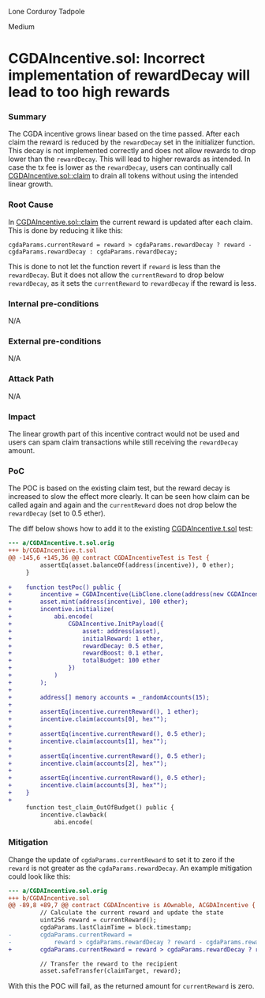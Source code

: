 Lone Corduroy Tadpole

Medium

# CGDAIncentive.sol: Incorrect implementation of rewardDecay will lead to too high rewards

### Summary

The CGDA incentive grows linear based on the time passed. After each claim the reward is reduced by the `rewardDecay` set in the initializer function. This decay is not implemented correctly and does not allow rewards to drop lower than the `rewardDecay`. This will lead to higher rewards as intended. In case the tx fee is lower as the `rewardDecay`, users can continually call [CGDAIncentive.sol::claim](https://github.com/sherlock-audit/2024-06-boost-aa-wallet/blob/main/boost-protocol/packages/evm/contracts/incentives/CGDAIncentive.sol#L85-L100) to drain all tokens without using the intended linear growth.   

### Root Cause

In [CGDAIncentive.sol::claim](https://github.com/sherlock-audit/2024-06-boost-aa-wallet/blob/main/boost-protocol/packages/evm/contracts/incentives/CGDAIncentive.sol#L85-L100) the current reward is updated after each claim. This is done by reducing it like this:
```solidity
cgdaParams.currentReward = reward > cgdaParams.rewardDecay ? reward - cgdaParams.rewardDecay : cgdaParams.rewardDecay;
```

This is done to not let the function revert if `reward` is less than the `rewardDecay`. But it does not allow the `currentReward` to drop below `rewardDecay`, as it sets the `currentReward` to `rewardDecay` if the reward is less.

### Internal pre-conditions

N/A

### External pre-conditions

N/A

### Attack Path

N/A

### Impact

The linear growth part of this incentive contract would not be used and users can spam claim transactions while still receiving the `rewardDecay` amount.

### PoC

The POC is based on the existing claim test, but the reward decay is increased to slow the effect more clearly. It can be seen how claim can be called again and again and the `currentReward` does not drop below the `rewardDecay` (set to 0.5 ether).

The diff below shows how to add it to the existing [CGDAIncentive.t.sol](https://github.com/sherlock-audit/2024-06-boost-aa-wallet/blob/main/boost-protocol/packages/evm/test/incentives/CGDAIncentive.t.sol) test:

```diff
--- a/CGDAIncentive.t.sol.orig
+++ b/CGDAIncentive.t.sol
@@ -145,6 +145,36 @@ contract CGDAIncentiveTest is Test {
         assertEq(asset.balanceOf(address(incentive)), 0 ether);
     }
 
+    function testPoc() public {
+        incentive = CGDAIncentive(LibClone.clone(address(new CGDAIncentive())));
+        asset.mint(address(incentive), 100 ether);
+        incentive.initialize(
+            abi.encode(
+                CGDAIncentive.InitPayload({
+                    asset: address(asset),
+                    initialReward: 1 ether,
+                    rewardDecay: 0.5 ether,
+                    rewardBoost: 0.1 ether,
+                    totalBudget: 100 ether
+                })
+            )
+        );
+
+        address[] memory accounts = _randomAccounts(15);
+        
+        assertEq(incentive.currentReward(), 1 ether);
+        incentive.claim(accounts[0], hex"");
+
+        assertEq(incentive.currentReward(), 0.5 ether);
+        incentive.claim(accounts[1], hex"");
+
+        assertEq(incentive.currentReward(), 0.5 ether);
+        incentive.claim(accounts[2], hex"");
+
+        assertEq(incentive.currentReward(), 0.5 ether);
+        incentive.claim(accounts[3], hex"");
+    }
+
     function test_claim_OutOfBudget() public {
         incentive.clawback(
             abi.encode(
```

### Mitigation

Change the update of `cgdaParams.currentReward` to set it to zero if the `reward` is not greater as the `cgdaParams.rewardDecay`. An example mitigation could look like this:

```diff
--- a/CGDAIncentive.sol.orig
+++ b/CGDAIncentive.sol
@@ -89,8 +89,7 @@ contract CGDAIncentive is AOwnable, ACGDAIncentive {
         // Calculate the current reward and update the state
         uint256 reward = currentReward();
         cgdaParams.lastClaimTime = block.timestamp;
-        cgdaParams.currentReward =
-            reward > cgdaParams.rewardDecay ? reward - cgdaParams.rewardDecay : cgdaParams.rewardDecay;
+        cgdaParams.currentReward = reward > cgdaParams.rewardDecay ? reward - cgdaParams.rewardDecay : 0;

         // Transfer the reward to the recipient
         asset.safeTransfer(claimTarget, reward);
```

With this the POC will fail, as the returned amount for `currentReward` is zero.